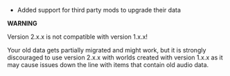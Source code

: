 - Added support for third party mods to upgrade their data


**WARNING**

Version 2.x.x is not compatible with version 1.x.x!

Your old data gets partially migrated and might work, but it is strongly discouraged to use version 2.x.x
with worlds created with version 1.x.x as it may cause issues down the line with items that contain old audio data.
